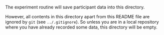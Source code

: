 The experiment routine will save participant data into this directory.

However, all contents in this directory apart from this README file are ignored by `git` (see `../.gitignore`).
So unless you are in a local repository where you have already recorded some data,
this directory will be empty.

